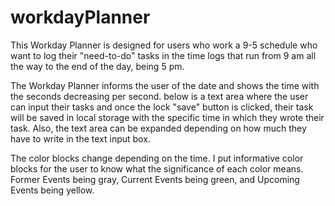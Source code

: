 # workdayPlanner
This Workday Planner is designed for users who work a 9-5 schedule who want to
log their "need-to-do" tasks in the time logs that run from 9 am all the way
to the end of the day, being 5 pm.

The Workday Planner informs the user of the date and shows the time with the seconds decreasing per second.
below is a text area where the user can input their tasks and once the lock "save" button is clicked, their task will
be saved in local storage with the specific time in which they wrote their task. 
Also, the text area can be expanded depending on how much they have to write in the text input box.

The color blocks change depending on the time. I put informative color blocks for the user to know what the significance 
of each color means. Former Events being gray, Current Events being green, and Upcoming Events being yellow.
